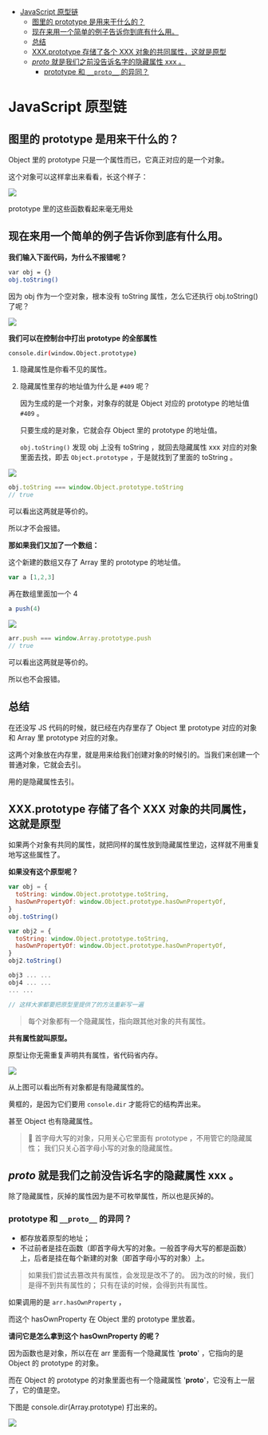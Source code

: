 - [JavaScript 原型链](#javascript-原型链)
  - [图里的 prototype 是用来干什么的？](#图里的-prototype-是用来干什么的)
  - [现在来用一个简单的例子告诉你到底有什么用。](#现在来用一个简单的例子告诉你到底有什么用)
  - [总结](#总结)
  - [XXX.prototype 存储了各个 XXX 对象的共同属性，这就是原型](#xxxprototype-存储了各个-xxx-对象的共同属性这就是原型)
  - [_proto_ 就是我们之前没告诉名字的隐藏属性 xxx 。](#proto-就是我们之前没告诉名字的隐藏属性-xxx-)
    - [prototype 和 `__proto__` 的异同？](#prototype-和-__proto__-的异同)

# JavaScript 原型链

## 图里的 prototype 是用来干什么的？

Object 里的 prototype 只是一个属性而已，它真正对应的是一个对象。

这个对象可以这样拿出来看看，长这个样子：

![](assets/Images/原型链.png)

prototype 里的这些函数看起来毫无用处

## 现在来用一个简单的例子告诉你到底有什么用。

**我们输入下面代码，为什么不报错呢？**

```bash
var obj = {}
obj.toString()
```

因为 obj 作为一个空对象，根本没有 toString 属性，怎么它还执行 obj.toString() 了呢？

![](assets/Images/toString不报错.png)

**我们可以在控制台中打出 prototype 的全部属性**

```bash
console.dir(window.Object.prototype)
```

1. 隐藏属性是你看不见的属性。
2. 隐藏属性里存的地址值为什么是 `#409` 呢？
   
    因为生成的是一个对象，对象存的就是 Object 对应的 prototype 的地址值 `#409` 。
    
    只要生成的是对象，它就会存 Object 里的 prototype 的地址值。
    
    `obj.toString()` 发现 obj 上没有 toString ，就回去隐藏属性 xxx 对应的对象里面去找，即去 `Object.prototype` ，于是就找到了里面的 toString 。
    

![](assets/Images/等价的toString.png)

```javascript
obj.toString === window.Object.prototype.toString
// true
```

可以看出这两就是等价的。

所以才不会报错。

**那如果我们又加了一个数组：**

这个新建的数组又存了 Array 里的 prototype 的地址值。

```javascript
var a [1,2,3]
```

再在数组里面加一个 4

```javascript
a push(4)
```

![](assets/Images/等价的push.png)

```javascript
arr.push === window.Array.prototype.push
// true
```

可以看出这两就是等价的。

所以也不会报错。

## 总结

在还没写 JS 代码的时候，就已经在内存里存了 Object 里 prototype 对应的对象和 Array 里 prototype 对应的对象。

这两个对象放在内存里，就是用来给我们创建对象的时候引的。当我们来创建一个普通对象，它就会去引。

用的是隐藏属性去引。

## XXX.prototype 存储了各个 XXX 对象的共同属性，这就是原型

如果两个对象有共同的属性，就把同样的属性放到隐藏属性里边，这样就不用重复地写这些属性了。

**如果没有这个原型呢？**

```javascript
var obj = {
  toString: window.Object.prototype.toString,
  hasOwnPropertyOf: window.Object.prototype.hasOwnPropertyOf,
}
obj.toString()

var obj2 = {
  toString: window.Object.prototype.toString,
  hasOwnPropertyOf: window.Object.prototype.hasOwnPropertyOf,
}
obj2.toString()

obj3 ... ...
obj4 ... ...
... ...

// 这样大家都要把原型里提供了的方法重新写一遍
```

> 每个对象都有一个隐藏属性，指向跟其他对象的共有属性。 

**共有属性就叫原型。**

原型让你无需重复声明共有属性，省代码省内存。

![](assets/Images/隐藏属性.png)

从上图可以看出所有对象都是有隐藏属性的。

黄框的，是因为它们要用 `console.dir` 才能将它的结构弄出来。

甚至 Object 也有隐藏属性。

> 📌 首字母大写的对象，只用关心它里面有 prototype ，不用管它的隐藏属性；
> 我们只关心首字母小写的对象的隐藏属性。

## _proto_ 就是我们之前没告诉名字的隐藏属性 xxx 。

除了隐藏属性，灰掉的属性因为是不可枚举属性，所以也是灰掉的。

### prototype 和 `__proto__` 的异同？

- 都存放着原型的地址；
- 不过前者是挂在函数（即首字母大写的对象。一般首字母大写的都是函数）上，后者是挂在每个新建的对象（即首字母小写的对象）上。

> 如果我们尝试去篡改共有属性，会发现是改不了的。
因为改的时候，我们是得不到共有属性的；
只有在读的时候，会得到共有属性。

如果调用的是 `arr.hasOwnProperty` ，

而这个 hasOwnProperty 在 Object 里的 prototype 里放着。

**请问它是怎么拿到这个 hasOwnProperty 的呢？**

因为函数也是对象，所以在在 arr 里面有一个隐藏属性 '__proto__' ，它指向的是 Object 的 prototype 的对象。

而在 Object 的 prototype 的对象里面也有一个隐藏属性 '__proto__'，它没有上一层了，它的值是空。

下图是 console.dir(Array.prototype) 打出来的。

![](assets/Images/hasOwnProperty.png)